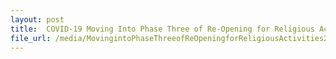 ```yaml
---
layout: post
title:  COVID-19 Moving Into Phase Three of Re-Opening for Religious Activities Issued on 26 December 2020
file_url: /media/MovingintoPhaseThreeofReOpeningforReligiousActivities26Dec2020updated26Jan2021-2.pdf
---
```

